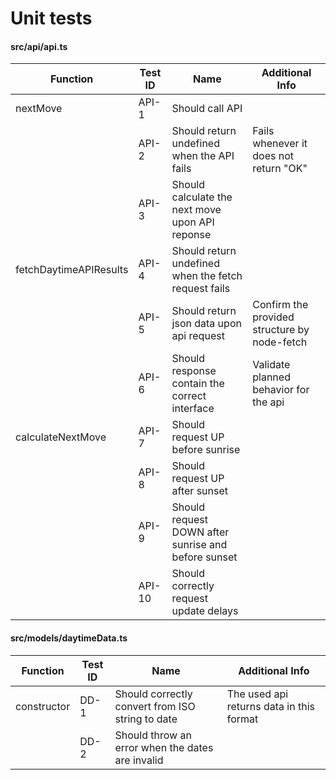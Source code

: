 # Unit tests

#### src/api/api.ts

| Function               | Test ID | Name                                                 | Additional Info                              |
| ---------------------- | ------- | ---------------------------------------------------- | -------------------------------------------- |
| nextMove               | API-1   | Should call API                                      |                                              |
|                        | API-2   | Should return undefined when the API fails           | Fails whenever it does not return "OK"       |
|                        | API-3   | Should calculate the next move upon API reponse      |                                              |
| fetchDaytimeAPIResults | API-4   | Should return undefined when the fetch request fails |                                              |
|                        | API-5   | Should return json data upon api request             | Confirm the provided structure by node-fetch |
|                        | API-6   | Should response contain the correct interface        | Validate planned behavior for the api        |
| calculateNextMove      | API-7   | Should request UP before sunrise                     |                                              |
|                        | API-8   | Should request UP after sunset                       |                                              |
|                        | API-9   | Should request DOWN after sunrise and before sunset  |                                              |
|                        | API-10  | Should correctly request update delays               |                                              |

#### src/models/daytimeData.ts

| Function    | Test ID | Name                                             | Additional Info                          |
| ----------- | ------- | ------------------------------------------------ | ---------------------------------------- |
| constructor | DD-1    | Should correctly convert from ISO string to date | The used api returns data in this format |
|             | DD-2    | Should throw an error when the dates are invalid |                                          |
